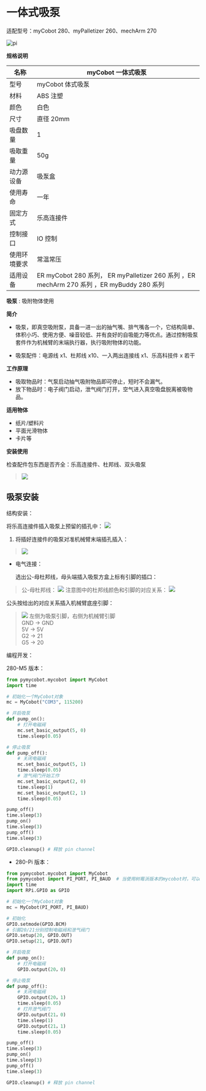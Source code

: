 # 一体式吸泵
适配型号：myCobot 280、myPalletizer 260、mechArm 270

![pi](../../resource\4-SupportAndService\Accessories\pump/IP1.png)

**规格说明**

| 名称         | **myCobot 一体式吸泵**                                       |
| ------------ | ------------------------------------------------------------ |
| 型号         | myCobot 体式吸泵                                             |
| 材料         | ABS 注塑                                                     |
| 颜色         | 白色                                                         |
| 尺寸         | 直径 20mm                                                    |
| 吸盘数量     | 1                                                                                                                   |
| 吸取重量     | 50g                                                          |
| 动力源设备   | 吸泵盒                                                       |
| 使用寿命     | 一年                                                         |
| 固定方式     | 乐高连接件                                                   |
| 控制接口     | IO 控制                                                      |
| 使用环境要求 | 常温常压                                                     |
| 适用设备     | ER myCobot 280 系列， ER myPalletizer 260 系列 ，ER mechArm 270 系列 ，ER myBuddy 280 系列 |

**吸泵** : 吸附物体使用

**简介**

- 吸泵，即真空吸附泵，具备一进一出的抽气嘴、排气嘴各一个，它结构简单、体积小巧、使用方便、噪音较低、并有良好的自吸能力等优点。通过控制吸泵套件作为机械臂的末端执行器，执行吸附物体的功能。

- 吸泵配件：电源线 x1、杜邦线 x10、一入两出连接线 x1、乐高科技件 x 若干

**工作原理**

- 吸取物品时：气泵启动抽气吸附物品即可停止，短时不会漏气。
- 放下物品时：电子阀门启动，泄气阀门打开，空气进入真空吸盘脱离被吸物品。

**适用物体**

- 纸片/塑料片
- 平面光滑物体
- 卡片等


**安装使用**

检查配件包东西是否齐全：乐高连接件、杜邦线、双头吸泵
> ![](../../resource\4-SupportAndService\Accessories\pump/IP2.png)

## 吸泵安装
结构安装：

将乐高连接件插入吸泵上预留的插孔中：
![](../../resource\4-SupportAndService\Accessories\pump/IP3.jpg)

1. 将插好连接件的吸泵对准机械臂末端插孔插入：
> 
> ![](../../resource\4-SupportAndService\Accessories\pump/IP4.jpg)

- 电气连接：

  选出公-母杜邦线，母头端插入吸泵方盒上标有引脚的插口：
> 公-母杜邦线：
> ![](../../resource\4-SupportAndService\Accessories\pump/IP5.jpg)
> 注意图中的杜邦线颜色和引脚的对应关系：
> ![](../../resource\4-SupportAndService\Accessories\pump/IP6.jpg)

  公头按给出的对应关系插入机械臂底座引脚：
> ![](../../resource\4-SupportAndService\Accessories\pump/IP7.jpg)
> 左侧为吸泵引脚，右侧为机械臂引脚  
   > GND -> GND  
   > 5V -> 5V  
   > G2 -> 21  
   > G5 -> 20

编程开发：

280-M5 版本：

```python
from pymycobot.mycobot import MyCobot
import time

# 初始化一个MyCobot对象
mc = MyCobot("COM3", 115200)

# 开启吸泵
def pump_on():
    # 打开电磁阀
    mc.set_basic_output(5, 0)
    time.sleep(0.05)

# 停止吸泵
def pump_off():
    # 关闭电磁阀
    mc.set_basic_output(5, 1)
    time.sleep(0.05)
    # 泄气阀门开始工作
    mc.set_basic_output(2, 0)
    time.sleep(1)
    mc.set_basic_output(2, 1)
    time.sleep(0.05)

pump_off()
time.sleep(3)
pump_on()
time.sleep(3)
pump_off()
time.sleep(3)

GPIO.cleanup() # 释放 pin channel
```

- 280-Pi 版本：

```python
from pymycobot.mycobot import MyCobot
from pymycobot import PI_PORT, PI_BAUD  # 当使用树莓派版本的mycobot时，可以引用这两个变量进行MyCobot初始化
import time
import RPi.GPIO as GPIO

# 初始化一个MyCobot对象
mc = MyCobot(PI_PORT, PI_BAUD)

# 初始化
GPIO.setmode(GPIO.BCM)
# 引脚20/21分别控制电磁阀和泄气阀门
GPIO.setup(20, GPIO.OUT)
GPIO.setup(21, GPIO.OUT)

# 开启吸泵
def pump_on():
    # 打开电磁阀
    GPIO.output(20，0)

# 停止吸泵
def pump_off():
    # 关闭电磁阀
    GPIO.output(20，1)
    time.sleep(0.05)
    # 打开泄气阀门
    GPIO.output(21，0)
    time.sleep(1)
    GPIO.output(21，1)
    time.sleep(0.05)

pump_off()
time.sleep(3)
pump_on()
time.sleep(3)
pump_off()
time.sleep(3)

GPIO.cleanup() # 释放 pin channel
```



